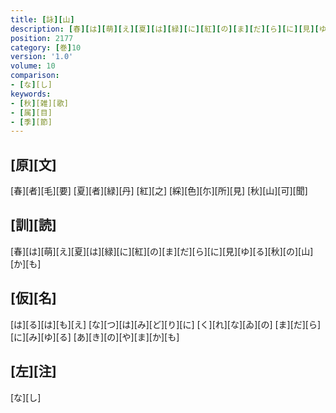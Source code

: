 ```yaml
---
title: [詠][山]
description: [春][は][萌][え][夏][は][緑][に][紅][の][ま][だ][ら][に][見][ゆ][る][秋][の][山][か][も]
position: 2177
category: [巻]10
version: '1.0'
volume: 10
comparison:
- [な][し]
keywords:
- [秋][雑][歌]
- [属][目]
- [季][節]
---
```


## [原][文]

[春][者][毛][要] [夏][者][緑][丹] [紅][之] [綵][色][尓][所][見] [秋][山][可][聞]

## [訓][読]

[春][は][萌][え][夏][は][緑][に][紅][の][ま][だ][ら][に][見][ゆ][る][秋][の][山][か][も]

## [仮][名]

[は][る][は][も][え] [な][つ][は][み][ど][り][に] [く][れ][な][ゐ][の] [ま][だ][ら][に][み][ゆ][る] [あ][き][の][や][ま][か][も]

## [左][注]

[な][し]
